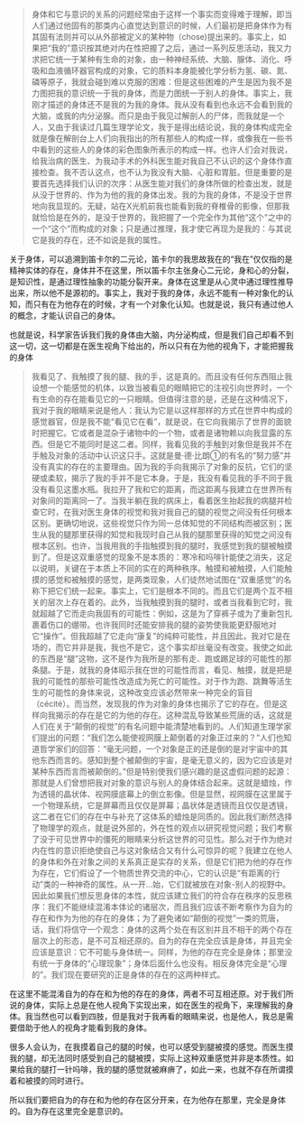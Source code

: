 <blockquote data-pid="_REdogz_">身体和它与意识的关系的问题经常由于这样一个事实而变得难于理解，即当人们通过他固有的那类内心直觉达到意识的时候，人们最初是把身体作为有其固有法则并可以从外部被定义的某种物（chose)提出来的。事实上，如果把“我的”意识按其绝对内在性把握了之后，通过一系列反思活动，我又力求把它统一于某种有生命的对象，由一种神经系统、大脑、腺体、消化、呼吸和血液循环器官构成的对象，它的质料本身能被化学分析为氢、碳、氮、磷等原子，我就会碰到难以克服的困难：但是这些困难的产生是因为我不是力图把我的意识统一于我的身体，而是力图统一于别人的身体。事实上，我刚才描述的身体还不是我的为我的身体。我从没有看到也永远不会看到我的大脑，或我的内分泌腺。而只是由于我见过解剖人的尸体，而我就是一个人，又由于我读过几篇生理学论文，我于是得出结论说，我的身体构成完全就是像在解剖台上人们向我指出的所有那些人的构成一样，或像我在一些书中看到的这些人的身体的彩色图象所表示的构成一样。也许人们会对我说，给我治病的医生、为我动手术的外科医生能对我自己不认识的这个身体作直接检查。我不否认这点，也不认为我没有大脑、心脏和胃脏。但是重要的是要首先选择我们认识的次序：从医生能对我们的身体所做的检查出发，就是从没于世界的、作为为他的我的身体出发。我的为我的身体，不是没于世界地向我显现的。无疑，站在X光机前我也能看到我的脊椎骨的影像，但那我就恰恰是在外的，是没于世界的，我把握了一个完全作为其他“这个”之中的一个“这个”而构成的对象；只是通过推理，我才使它再现为是我的：与其说它是我的存在，还不如说是我的属性。</blockquote><p data-pid="-mdmh6DC">关于身体，可以追溯到笛卡尔的二元论，笛卡尔的我思故我在的“我在”仅仅指的是精神实体的存在，身体并不在这里，所以笛卡尔主张身心二元论，身和心的分裂，是知识性，是通过理性抽象的功能分裂开来。身体在这里是从心灵中通过理性推导出来，所以他不是源初的。事实上，我对于我的身体，永远不能有一种对象化的认知，而只有在为他存在的时候，才有一个对象化认知。也就是说，我只有通过他人的概念，才能认识自己的身体。</p><p data-pid="bHnwCFM9">也就是说，科学家告诉我们我的身体由大脑，内分泌构成，但是我们自己却看不到这一切，这一切都是在医生视角下给出的，所以只有在为他的视角下，才能把握我的身体</p><blockquote data-pid="wHLZ9sDI">我看见了、我触摸了我的腿、我的手，这是真的。而且没有任何东西阻止我设想一个能感觉的机体，以致当被看见的眼睛把它的注视引向世界时，一个有生命的存在能看见它的一只眼睛。但值得注意的是，还是在这种情况下，我对于我的眼睛来说是他人：我认为它是以这样那样的方式在世界中构成的感觉器官，但是我不能“看见它在看”，就是说，在它向我揭示了世界的面貌时把握它。它或者是混杂于诸物中的一个物，或者是诸物赖以向我显露的东西。但是它不能同时是这二者。同样，我看见我的手触到对象但是我并不在手触及对象的活动中认识这只手。这就是曼·德·比朗①的有名的“努力感”并没有真实的存在的主要理由。因为我的手向我揭示了对象的反抗，它们的坚硬或柔软，揭示了我的手并不是它本身。于是，我没有看见我的手不同于我没有看见这墨水瓶。我拉开了我和它的距离，而这距离与我建立在世界所有对象间的距离同一了。当我半躺在我的病床上，看着医生抬起我的病腿并检查它时，在我对医生身体的视觉和我对我自己的腿的视觉之间没有任何根本区别。更确切地说，这些视觉只作为同一总体知觉的不同结构而被区别；医生从我的腿那里获得的知觉和我现时自己从我的腿那里获得的知觉之间没有根本区别。也许，当我用我的手指触摸到我的腿时，我感觉到我的腿被触摸到了。但是这双重感觉的现象不是本质的：寒冷和吗啡针能使之消失，这足以说明，关键在于本质上不同的实在的两种秩序。触摸和被触摸，人们能触摸的感觉和被触摸的感觉，是两类现象，人们徒然地试图在“双重感觉”的名称下把它们统一起来。事实上，它们是根本不同的。而且它们是两个互不相关的层次上存在着的。此外，当我触摸到我的腿时，或者当我看到它时，我就超越了它而走向我固有的可能性：例如，这是为了穿裤子或为了重新包扎裹着伤口的绷带。也许我同时还能安排我的腿的姿势使我能更舒服地对它“操作”。但我超越了它走向“康复”的纯粹可能性，并且因此，我对它是在场的，而它并非是我，我也不是它，这个事实却丝毫没有改变。我使之如此的东西是“腿”这物，这不是作为我所是的那有走、跑或踢足球的可能性的那条腿。于是，就我的身体昭示我在世的可能性而言，看见、触摸，就是把是我的可能性的那些可能性改造成为死亡的可能性。对于作为跑、跳舞等活生生的可能性的身体来说，这种改变应该必然带来一种完全的盲目（cécité）。而当然，发现我的作为对象的身体也揭示了它的存在。但是这样向我揭示的存在是它的为他的存在。这种混乱导致某些荒唐的话，这就是人们在关于“颠倒的视觉”的有名问题中能清楚地看到的。人们知道生理学家们提出的问题：“我们怎么能使视网膜上颠倒着的对象正过来的？”人们也知道哲学家们的回答：“毫无问题，一个对象是正的还是倒的是对宇宙中的其他东西而言的。感知到整个被颠倒的宇宙，是毫无意义的，因为它应该是对某种东西而言而被颠倒的。”但是特别使我们感兴趣的是这虚假问题的起源：那就是人们曾想把我对对象的意识与别人的身体结合起来。这就是蜡烛，作为透镜的晶状体、视网膜底幕上的倒立影像。但是显然，视网膜在这里属于一个物理系统，它是屏幕而且仅仅是屏幕；晶状体是透镜而且仅仅是透镜，这二者在它们的存在中与补充了这体系的蜡烛是同质的。因此我们断然选择了物理学的观点，就是说外部的，外在性的观点以研究视觉问题；我们考察了没于可见世界中的僵死的眼睛来分析这世界的可见性。那么对于作为绝对内在性的意识拒绝使自己与这对象结合又有什么可惊异的呢？我建立在他人的身体和外在对象之间的关系真正是实存的关系，但是它们把为他的存在作为存在，它们假设了一个物质世界交流的中心，它的认识是“有距离的行动”类的一种神奇的属性。从一开...始，它们就被放在对象-别人的视野中。因此如果我们想反思身体的本性，就应该建立我们的符合存在秩序的反思秩序：我们不能继续混淆本体论的诸层次，而且我们应该不断考察作为自为的存在和作为为他的存在的身体；为了避免诸如“颠倒的视觉”一类的荒唐，话，我们将信守一个观念：身体的这两个处在有区别并且不相干的两个存在层次上的形态，是不可互相还原的。自为的存在完全应该是身体，并且完全应该是意识：它不可能与身体统一。同样，为他的存在完全是身体；那里没有统一于身体的“心理现象”；身体后面什么也没有。相反身体完全是“心理的”。我们现在要研究的正是身体的存在的这两种样式。</blockquote><p data-pid="vAIyu_sy">在这里不能混淆自为的存在和为他的存在的身体，两者不可互相还原。对于我们所说的身体，实际上总是在他人视角下实现出来，如在医生的视角下，来理解我的身体。我当然也可以看到四肢，但是我对于我再看的眼睛来说，也是他人，我总是需要借助于他人的视角才能看到我的身体。</p><p data-pid="33Y2JhPy">很多人会认为，在我摸着自己的腿的时候，也可以感受到腿被摸的感觉。而医生摸我的腿，却无法同时感受到自己的腿被摸，实际上这种双重感觉并非是本质性。如果给我的腿打一针吗啡，我的腿的感觉就被麻痹了，如此一来，也就不存在所谓摸着和被摸的同时进行。</p><p data-pid="mIo0WYp7">所以我们要把自为的存在和为他的存在区分开来，在为他存在那里，完全是身体的。自为存在这里完全是意识的。</p><p></p>